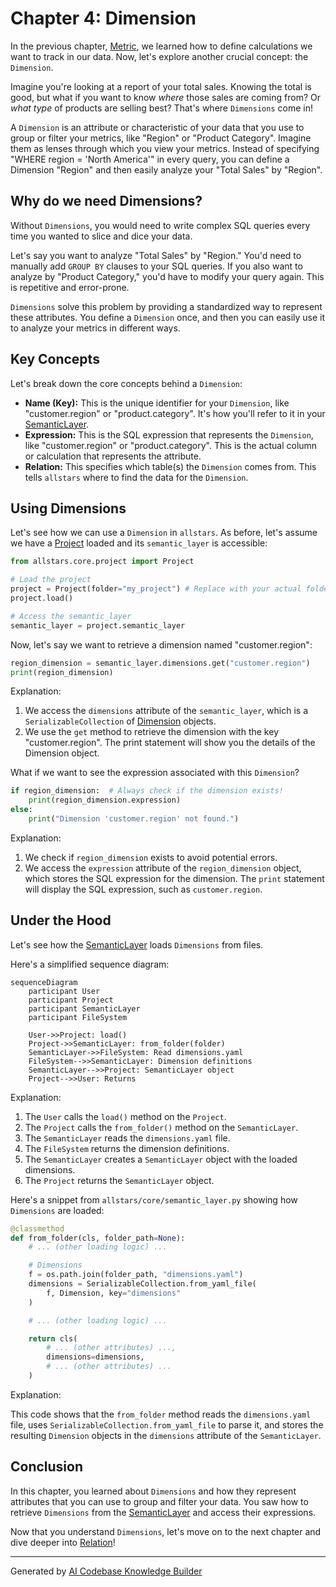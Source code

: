 # Chapter 4: Dimension

In the previous chapter, [Metric](03_metric_.md), we learned how to define calculations we want to track in our data. Now, let's explore another crucial concept: the `Dimension`.

Imagine you're looking at a report of your total sales. Knowing the total is good, but what if you want to know *where* those sales are coming from? Or *what type* of products are selling best? That's where `Dimensions` come in!

A `Dimension` is an attribute or characteristic of your data that you use to group or filter your metrics, like "Region" or "Product Category".  Imagine them as lenses through which you view your metrics. Instead of specifying "WHERE region = 'North America'" in every query, you can define a Dimension "Region" and then easily analyze your "Total Sales" by "Region".

## Why do we need Dimensions?

Without `Dimensions`, you would need to write complex SQL queries every time you wanted to slice and dice your data.

Let's say you want to analyze "Total Sales" by "Region." You'd need to manually add `GROUP BY` clauses to your SQL queries. If you also want to analyze by "Product Category," you'd have to modify your query again. This is repetitive and error-prone.

`Dimensions` solve this problem by providing a standardized way to represent these attributes. You define a `Dimension` once, and then you can easily use it to analyze your metrics in different ways.

## Key Concepts

Let's break down the core concepts behind a `Dimension`:

*   **Name (Key):** This is the unique identifier for your `Dimension`, like "customer.region" or "product.category".  It's how you'll refer to it in your [SemanticLayer](02_semanticlayer_.md).
*   **Expression:** This is the SQL expression that represents the `Dimension`, like "customer.region" or "product.category". This is the actual column or calculation that represents the attribute.
*   **Relation:** This specifies which table(s) the `Dimension` comes from. This tells `allstars` where to find the data for the `Dimension`.

## Using Dimensions

Let's see how we can use a `Dimension` in `allstars`. As before, let's assume we have a [Project](01_project_.md) loaded and its `semantic_layer` is accessible:

```python
from allstars.core.project import Project

# Load the project
project = Project(folder="my_project") # Replace with your actual folder
project.load()

# Access the semantic_layer
semantic_layer = project.semantic_layer
```

Now, let's say we want to retrieve a dimension named "customer.region":

```python
region_dimension = semantic_layer.dimensions.get("customer.region")
print(region_dimension)
```

Explanation:

1.  We access the `dimensions` attribute of the `semantic_layer`, which is a `SerializableCollection` of [Dimension](04_dimension_.md) objects.
2.  We use the `get` method to retrieve the dimension with the key "customer.region". The print statement will show you the details of the Dimension object.

What if we want to see the expression associated with this `Dimension`?

```python
if region_dimension:  # Always check if the dimension exists!
    print(region_dimension.expression)
else:
    print("Dimension 'customer.region' not found.")
```

Explanation:

1.  We check if `region_dimension` exists to avoid potential errors.
2.  We access the `expression` attribute of the `region_dimension` object, which stores the SQL expression for the dimension. The `print` statement will display the SQL expression, such as `customer.region`.

## Under the Hood

Let's see how the [SemanticLayer](02_semanticlayer_.md) loads `Dimensions` from files.

Here's a simplified sequence diagram:

```mermaid
sequenceDiagram
    participant User
    participant Project
    participant SemanticLayer
    participant FileSystem

    User->>Project: load()
    Project->>SemanticLayer: from_folder(folder)
    SemanticLayer->>FileSystem: Read dimensions.yaml
    FileSystem-->>SemanticLayer: Dimension definitions
    SemanticLayer-->>Project: SemanticLayer object
    Project-->>User: Returns
```

Explanation:

1.  The `User` calls the `load()` method on the `Project`.
2.  The `Project` calls the `from_folder()` method on the `SemanticLayer`.
3.  The `SemanticLayer` reads the `dimensions.yaml` file.
4.  The `FileSystem` returns the dimension definitions.
5.  The `SemanticLayer` creates a `SemanticLayer` object with the loaded dimensions.
6.  The `Project` returns the `SemanticLayer` object.

Here's a snippet from `allstars/core/semantic_layer.py` showing how `Dimensions` are loaded:

```python
@classmethod
def from_folder(cls, folder_path=None):
    # ... (other loading logic) ...

    # Dimensions
    f = os.path.join(folder_path, "dimensions.yaml")
    dimensions = SerializableCollection.from_yaml_file(
        f, Dimension, key="dimensions"
    )

    # ... (other loading logic) ...

    return cls(
        # ... (other attributes) ...,
        dimensions=dimensions,
        # ... (other attributes) ...
    )
```

Explanation:

This code shows that the `from_folder` method reads the `dimensions.yaml` file, uses `SerializableCollection.from_yaml_file` to parse it, and stores the resulting `Dimension` objects in the `dimensions` attribute of the `SemanticLayer`.

## Conclusion

In this chapter, you learned about `Dimensions` and how they represent attributes that you can use to group and filter your data. You saw how to retrieve `Dimensions` from the [SemanticLayer](02_semanticlayer_.md) and access their expressions.

Now that you understand `Dimensions`, let's move on to the next chapter and dive deeper into [Relation](05_relation_.md)!


---

Generated by [AI Codebase Knowledge Builder](https://github.com/The-Pocket/Tutorial-Codebase-Knowledge)